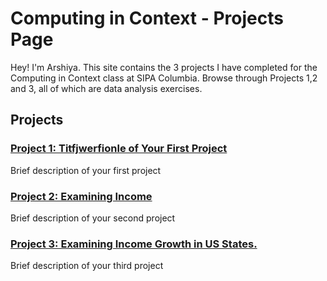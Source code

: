# Computing in Context -  Projects Page

Hey! I'm Arshiya.
This site contains the 3 projects I have completed for the Computing in Context class at SIPA Columbia. Browse through Projects 1,2 and 3, all of which are data analysis exercises.

## Projects

### [Project 1: Titfjwerfionle of Your First Project](project_1/project_1.ipynb)

Brief description of your first project

### [Project 2: Examining Income](project_2/project_2.ipynb)

Brief description of your second project

### [Project 3: Examining Income Growth in US States.](project_3/project_3.ipynb)

Brief description of your third project
